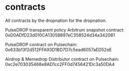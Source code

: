# contracts
All contracts by the dropnation for the dropnation.

PulseDROP transparent policy Arbitrum snapshot contract: 0xD0ADfD23d010CA13058897eC358524d34a342081

PulseDROP contract on Pulsechain:
0x633b13f2d512FFA93D1BD7D7c5ead6057aED52eE

Airdrop & Memedrop Distributor contract on Pulsechain: 
0xc2e703035468e8AD1cc2FF0d7456421Dc3a50DA4
